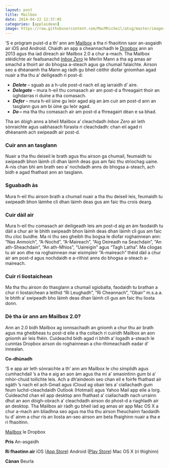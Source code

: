 ```yaml
---
layout: post
title: Mailbox
date: 2014-04-22 12:37:05
categories: [applaidean]
image: https://raw.githubusercontent.com/MacMhicheil/atug/master/images/mailbox_logo.png
---
```


‘S e prògram puist-d a th’ ann am [Mailbox](https://web.archive.org/web/20160314163527/http://www.mailboxapp.com/) a tha ri fhaoitinn saor an-asgaidh air iOS and Android. <!--more--> Chaidh an app a cheannachadh le [Dropbox](https://web.archive.org/web/20160314163527/https://www.dropbox.com/) ann an 2013 agus tha iad dìreach air Mailbox 2.0 a chur a-mach. Tha Mailbox stèidichte air feallsanachd [*Inbox Zero*](https://web.archive.org/web/20160314163527/http://www.43folders.com/43-folders-series-inbox-zero) le  Merlin Mann a tha ag amas air smachd a thoirt air do bhogsa a-steach  agus ga chumail falaichte. Airson seo a dhèanamh tha Mann ag ràdh gu  bheil cèithir dìofar gnìomhan agad nuair a tha thu a’ deiligeadh ri  post-d:

- ***Delete*** – sguab as a h-uile post-d nach eil ag iarraidh d’ aire.
- ***Delegate*** – mura h-eil thu comasach air am post-d a fhreagairt thoir an ùghdarras ri duine a tha comasach.
- ***Defer*** – mura h-eil ùine gu leòr agad aig an àm cuir am post-d ann an tasglann gus am bi ùine gu leòr agad.
- ***Do –*** ma tha thu comasach air am post-d a fhreagairt dèan e sa bhad.

Tha an dòigh anns a bheil Mailbox a’ cleachdadh *Inbox Zero* air leth sònraichte agus uabhasach fùrasta ri cleachdadh: chan eil agad ri dhèanamh ach swipeadh air post-d.     

### **Cuir ann an tasglann**

Nuair a tha thu deiseil le brath agus thu airson ga chumail, feumaidh  tu swipeadh bhon làimh clì dhan làimh deas gus am faic thu strìochag  uaine. A-nis chan bhi am brath seo a’ nochdadh anns do bhogsa a-steach,  ach bidh e agad fhathast ann an tasglann.﻿

### **Sguabadh às**

Mura h-eil thu airson brath a chumail nuair a tha thu deiseil leis,  feumaidh tu swipeadh bhon làimhe clì dhan làimh deas gus am faic thu  crois dearg.﻿

### **Cuir dàil air**

Mura h-eil thu comasach air deiligeadh leis am post-d aig an àm  faodaidh tu dàil a chur air le bhith swipeadh bhon làimh deas dhan làimh  clì gus am faic thu cloc buidhe. Ma nì thu seo gheibh thu bogsa le  dìofar roghainnean ann: “Nas Anmoich”, “A-Nochd”, “A-Maireach”, “Aig  Deireadh na Seachdain”, “An ath-Sheachdain”, “An ath-Mhìos”, “Uaireigin”  agus “Tagh Latha”. Ma clìogas tu air aon dhe na roghainnean mar  eisimpleir “A-maireach” thèid dàil a chur air am post-d agus nochdaidh e  a-rithist anns do bhogsa a-steach a-maireach.

### **Cuir ri liostaichean**﻿

Ma tha thu airson do thasglann a chumail sgiobalta, faodaidh tu  brathan a chur ri liostaichean a leithid “Ri Leughadh”, “Ri Cheannach”,  “Obair” m.s.a.a. le bhith a’ swipeadh bho làimh deas dhan làimh clì gus  am faic thu liosta donn.﻿

### **Dè tha ùr ann am Mailbox 2.0?**

Ann an 2.0 bidh Mailbox ag ionnsachadh an gnìomh a chur thu air brath  agus ma gheibheas tu post-d eile a tha coltach ri cuiridh Mailbox an  aon gnìomh air leis fhèin. Cuideachd bidh agad ri bhith a’ logadh  a-steach le cunntas Dropbox airson do roghainnean a cho-thìmeachadh  eadar d’ innealan.﻿

**Co-dhùnadh**

‘S e app air leth sònraichte a th’ ann am Mailbox le cho sìmplidh  agus cumhachdail ’s a tha e aig an aon àm agus tha mi a’ smaointinn gum  bi a’ mhòr-chuid toilichte leis. Ach a dh’aindeoin seo chan eil e foirfe  fhathast air sgàth ’s nach eil ach Gmail agus iCloud ag obair leis a’  ciallachadh gum feum luchd-cleachdaidh Outlook (Hotmail) agus Yahoo Mail  app eile a lorg. Cuideachd chan eil app desktop ann fhathast a’  ciallachadh nach urrainn dhut an aon dòigh-obrach a’ cleachdadh airson  do phost-d a riaghladh air an desktop. Tha Mailbox air ràdh gu bheil iad  ag amas air app Mac OS X a chur a-mach am bliadhna seo agus ma tha thu  airson fheuchainn faodaidh tu d’ ainm a chur ris an liosta an-seo airson  am beta fhaighinn nuair a tha e ri fhaoitinn.

[Mailbox](https://web.archive.org/web/20160314163527/http://www.mailboxapp.com/) le Dropbox

**Prìs** An-asgaidh

**Ri fhaotinn air** iOS ([App Store](https://web.archive.org/web/20160314163527/https://itunes.apple.com/us/app/mailbox/id576502633?mt=8)) Android ([Play Store](https://web.archive.org/web/20160314163527/https://play.google.com/store/apps/details?id=com.mailboxapp)) Mac OS X (ri thighinn)

**Cànan** Beurla
